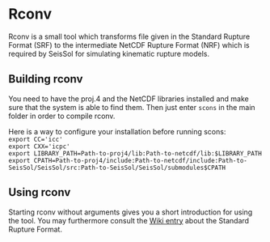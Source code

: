 # Rconv

Rconv is a small tool which transforms file given in the Standard Rupture Format (SRF) to the intermediate NetCDF Rupture Format (NRF) which is required by SeisSol for simulating kinematic rupture models.

## Building rconv
You need to have the proj.4 and the NetCDF libraries installed and make sure that the system is able to find them. Then just enter
`scons` in the main folder in order to compile rconv.

Here is a way to configure your installation before running scons:   
`export CC='icc'`   
`export CXX='icpc'`   
`export LIBRARY_PATH=Path-to-proj4/lib:Path-to-netcdf/lib:$LIBRARY_PATH`   
`export CPATH=Path-to-proj4/include:Path-to-netcdf/include:Path-to-SeisSol/SeisSol/src:Path-to-SeisSol/SeisSol/submodules$CPATH`

## Using rconv
Starting rconv without arguments gives you a short introduction for using the tool. You may furthermore consult the [Wiki entry](https://github.com/SeisSol/SeisSol/wiki/Standard-Rupture-Format) about the Standard Rupture Format.
